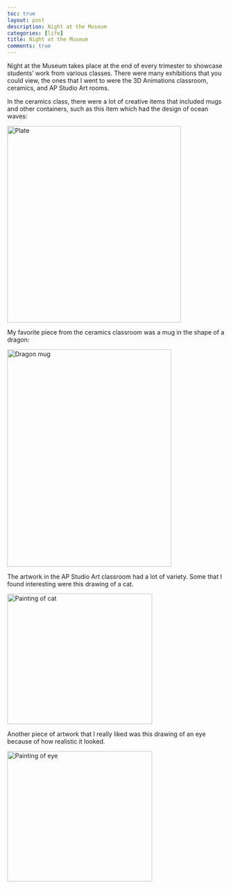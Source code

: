 ```yaml
---
toc: true
layout: post
description: Night at the Museum 
categories: [life]
title: Night at the Museum 
comments: true
---
```


Night at the Museum takes place at the end of every trimester to showcase students’ work from various classes. There were many exhibitions that you could view, the ones that I went to were the 3D Animations classroom, ceramics, and AP Studio Art rooms. 

In the ceramics class, there were a lot of creative items that included mugs and other containers, such as this item which had the design of ocean waves: 

<img src="{{site.baseurl}}/fastpages/images/w12_ceramicsContainer.jpg" alt="Plate" width="400" height="452">

My favorite piece from the ceramics classroom was a mug in the shape of a dragon:

<img src="{{site.baseurl}}/fastpages/images/w12_ceramicsDragonMug.jpg" alt="Dragon mug" width="378" height="500">


The artwork in the AP Studio Art classroom had a lot of variety. Some that I found interesting were this drawing of a cat. 

<img src="{{site.baseurl}}/fastpages/images/w12_artCat.jpg" alt="Painting of cat" width="334" height="300">

Another piece of artwork that I really liked was this drawing of an eye because of how realistic it looked. 

<img src="{{site.baseurl}}/images/w12_artEye.jpg" alt="Painting of eye" width="334" height="300">

